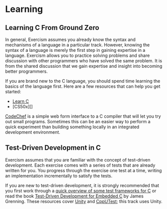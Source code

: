 # Learning

## Learning C From Ground Zero

In general, Exercism assumes you already know the syntax and mechanisms of a language in a particular track.
However, knowing the syntax of a language is merely the first step in gaining expertise in a language.
Exercism allows you to practice solving problems and share discussion with other programmers who have solved the same problem.
It is from the shared discussion that we gain expertise and insight into becoming better programmers.

If you are brand new to the C language, you should spend time learning the basics of the language first.
Here are a few resources that can help you get started:

* [Learn C][]
* [CS50x][]

[CodeChef][] is a simple web form interface to a C compiler that will let you try out small programs.
Sometimes this can be an easier way to perform a quick experiment than building something locally in an integrated development environment.

## Test-Driven Development in C

Exercism assumes that you are familiar with the concept of test-driven development.
Each exercise comes with a series of tests that are already written for you.
You progress through the exercise one test at a time, writing an implementation incrementally to satisfy the tests.

If you are new to test-driven development, it is strongly recommended that you first work through a [quick overview of some test frameworks for C][test-frameworks] or read the book [Test-Driven Development for Embedded C][tdd] by James Grenning.
These resources cover [Unity][] and [CppUTest][]; this track uses Unity.

[Learn C]: https://www.learn-c.org/
[CCS50x]: https://www.edx.org/course/cs50s-introduction-to-computer-science
[CodeChef]: https://www.codechef.com/ide
[test-frameworks]: https://www.drdobbs.com/testing/unit-testing-in-c-tools-and-conventions/240156344
[tdd]: https://pragprog.com/book/jgade/test-driven-development-for-embedded-c
[Unity]: https://www.throwtheswitch.org/unity/
[CppUTest]: https://cpputest.github.io/
